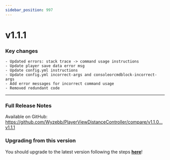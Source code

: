 ```yaml
---
sidebar_position: 997
---
```


# v1.1.1

### Key changes

```
- Updated errors: stack trace -> command usage instructions
- Update player save data error msg
- Update config.yml instructions
- Update config.yml incorrect-args and consoleorcmdblock-incorrect-args
- Add error messages for incorrect command usage
- Removed redundant code
```

---

### Full Release Notes
Available on GitHub: https://github.com/Wyzebb/PlayerViewDistanceController/compare/v1.1.0...v1.1.1

### Upgrading from this version
You should upgrade to the latest version following the steps **[here](../pvdc/migrating/1.1.1-.md)**!